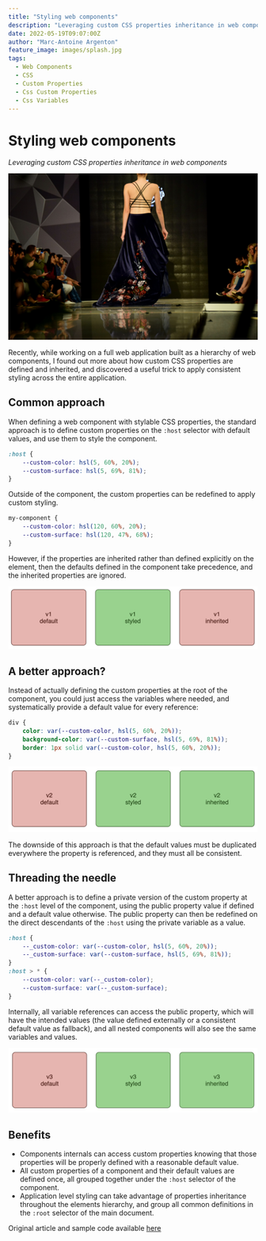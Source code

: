 ```yaml
---
title: "Styling web components"
description: "Leveraging custom CSS properties inheritance in web components"
date: 2022-05-19T09:07:00Z
author: "Marc-Antoine Argenton"
feature_image: images/splash.jpg
tags:
  - Web Components
  - CSS
  - Custom Properties
  - Css Custom Properties
  - Css Variables
---
```



# Styling web components

_Leveraging custom CSS properties inheritance in web components_

![splash](images/splash.jpg)


Recently, while working on a full web application built as a hierarchy of web
components, I found out more about how custom CSS properties are defined and
inherited, and discovered a useful trick to apply consistent styling across the
entire application.

## Common approach

When defining a web component with stylable CSS properties, the standard
approach is to define custom properties on the `:host` selector with default
values, and use them to style the component.

```css
:host {
    --custom-color: hsl(5, 60%, 20%);
    --custom-surface: hsl(5, 69%, 81%);
}
```

Outside of the component, the custom properties can be redefined to apply custom
styling.

```css
my-component {
    --custom-color: hsl(120, 60%, 20%);
    --custom-surface: hsl(120, 47%, 68%);
}
```

However, if the properties are inherited rather than defined explicitly on the
element, then the defaults defined in the component take precedence, and the
inherited properties are ignored.

![v1](images/v1.jpg)

## A better approach?

Instead of actually defining the custom properties at the root of the component,
you could just access the variables where needed, and systematically provide a
default value for every reference:

```css
div {
    color: var(--custom-color, hsl(5, 60%, 20%));
    background-color: var(--custom-surface, hsl(5, 69%, 81%));
    border: 1px solid var(--custom-color, hsl(5, 60%, 20%));
}
```


![v2](images/v2.jpg)

The downside of this approach is that the default values must be duplicated
everywhere the property is referenced, and they must all be consistent.

## Threading the needle

A better approach is to define a private version of the custom  property
at the `:host` level of the component, using the public property value if
defined and a default value otherwise. The public property can then be redefined
on the direct descendants of the `:host` using the private variable as a value.

```css
:host {
    --_custom-color: var(--custom-color, hsl(5, 60%, 20%));
    --_custom-surface: var(--custom-surface, hsl(5, 69%, 81%));
}
:host > * {
    --custom-color: var(--_custom-color);
    --custom-surface: var(--_custom-surface);
}
```

Internally, all variable references can access the public property, which will
have the intended values (the value defined externally or a consistent default
value as fallback), and all nested components will also see the same variables
and values.

![v3](images/v3.jpg)

## Benefits

- Components internals can access custom properties knowing that those
  properties will be properly defined with a reasonable default value.
- All custom properties of a component and their default values are defined
  once, all grouped together under the `:host` selector of the component.
- Application level styling can take advantage of properties inheritance
  throughout the elements hierarchy, and group all common definitions in the
  `:root` selector of the main document.

Original article and sample code available [here](https://github.com/maargenton/articles/tree/master/2022-05-styling-wc)
